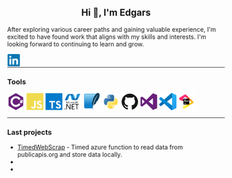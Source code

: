 ## <div align="center">Hi 👋, I'm Edgars</div>


After exploring various career paths and gaining valuable experience, I'm excited to have found work that aligns with my skills and interests. I'm looking forward to continuing to learn and grow.

<a href=https://www.linkedin.com/in/edgars-berzins/><img align="left" src=https://github.com/devicons/devicon/blob/master/icons/linkedin/linkedin-original.svg alt="Edgars Berzins | LinkedIn" width="30"/></a>
</br>

---
### Tools

<img src=https://github.com/devicons/devicon/blob/master/icons/csharp/csharp-plain.svg alt="CSharp Logo" width="40"/> <img src=https://github.com/devicons/devicon/blob/master/icons/javascript/javascript-plain.svg alt="JS Logo" width="40"/> <img src=https://github.com/devicons/devicon/blob/master/icons/typescript/typescript-plain.svg alt="TS Logo" width="40"/> <img src=https://github.com/devicons/devicon/blob/master/icons/dot-net/dot-net-original-wordmark.svg alt="DotNet Logo" width="40"/> <img src=https://github.com/devicons/devicon/blob/master/icons/sqlite/sqlite-original.svg alt="SQLite Logo" width="40"/> <img src=https://github.com/devicons/devicon/blob/master/icons/python/python-original.svg alt="Python Logo" width="40"/> <img src=https://github.com/devicons/devicon/blob/master/icons/github/github-original.svg alt="Github Logo" width="40"/> <img src=https://github.com/devicons/devicon/blob/master/icons/visualstudio/visualstudio-plain.svg alt="VisualStudio Logo" width="40"/> <img src=https://github.com/devicons/devicon/blob/master/icons/vscode/vscode-original.svg alt="VSCode Logo" width="40"/> <img src=https://github.com/devicons/devicon/blob/master/icons/jetbrains/jetbrains-original.svg alt="JetBrains Logo" width="40"/>

---
### Last projects
* [TimedWebScrap](https://github.com/edgarsbeerzinjsh/TimedWebScrap) - Timed azure function to read data from publicapis.org and store data locally.
*
*

<!--
**edgarsbeerzinjsh/edgarsbeerzinjsh** is a ✨ _special_ ✨ repository because its `README.md` (this file) appears on your GitHub profile.

Here are some ideas to get you started:

- 🔭 I’m currently working on ...
- 🌱 I’m currently learning ...
- 👯 I’m looking to collaborate on ...
- 🤔 I’m looking for help with ...
- 💬 Ask me about ...
- 📫 How to reach me: ...
- 😄 Pronouns: ...
- ⚡ Fun fact: ...
-->
